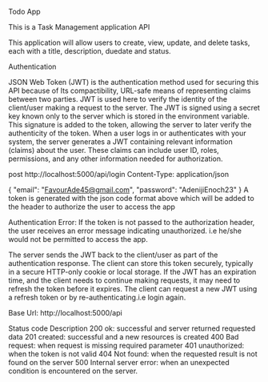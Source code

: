 Todo App

This is a Task Management application API

This application will allow users to create, view, update, and delete tasks, each with a title, description, duedate and status.

Authentication

JSON Web Token (JWT) is the authentication method used for securing this API because of  Its compactibility, URL-safe means of representing claims between two parties.  JWT is used here to verify the identity of the client/user making a request to the server.
The JWT is signed using a secret key known only to the server which is stored in the environment variable. This signature is added to the token, allowing the server to later verify the authenticity of the token.
When a user logs in or authenticates with your system, the server generates a JWT containing relevant information (claims) about the user. These claims can include user ID, roles, permissions, and any other information needed for authorization.

post http://localhost:5000/api/login
Content-Type: application/json

{
    "email": "FavourAde45@gmail.com",
    "password": "AdenijiEnoch23"
}
A token is generated with the json code format above which will be added to the header to authorize the user to access the app

Authentication Error:
If the token is not passed to the authorization header, the user receives an error message indicating unauthorized. i.e he/she would not be permitted to access the app.

The server sends the JWT back to the client/user as part of the authentication response. The client can store this token securely, typically in a secure HTTP-only cookie or local storage.
If the JWT has an expiration time, and the client needs to continue making requests, it may need to refresh the token before it expires.
The client can request a new JWT using a refresh token or by re-authenticating.i.e login again.

Base Url:
http://localhost:5000/api

Status code                         Description
200                                 ok: successful and server returned requested data
201                                 created: successful and a new resources is created
400                                 Bad request: when request is missing required parameter
401                                 unauthorized: when the token is not valid
404                                 Not found: when the requested result is not found on the server
500                                 Internal server error: when an unexpected condition is encountered on the server.
